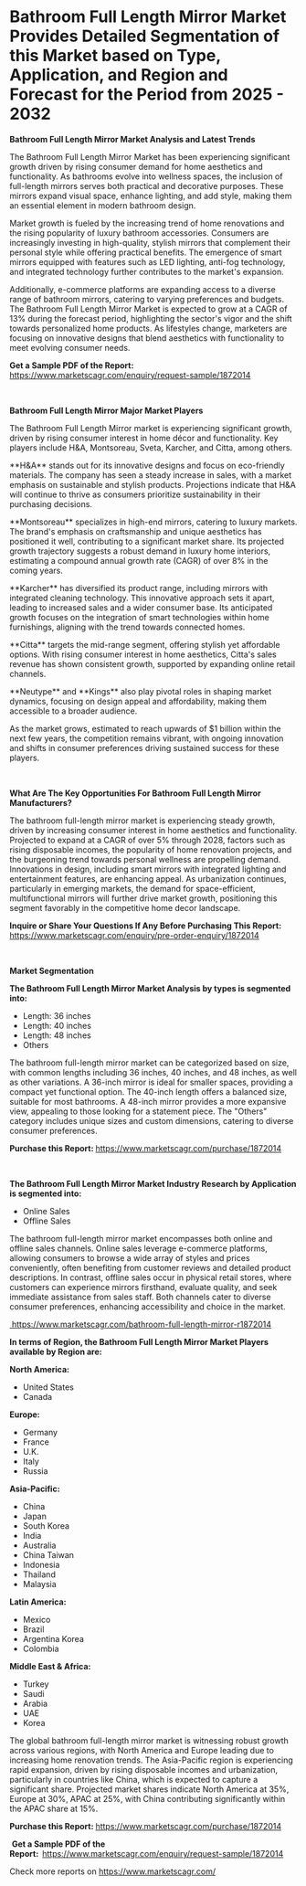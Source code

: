 <p><h1>Bathroom Full Length Mirror Market Provides Detailed Segmentation of this Market based on Type, Application, and Region and Forecast for the Period from 2025 - 2032</h1></p><p><strong>Bathroom Full Length Mirror Market Analysis and Latest Trends</strong></p>
<p><p>The Bathroom Full Length Mirror Market has been experiencing significant growth driven by rising consumer demand for home aesthetics and functionality. As bathrooms evolve into wellness spaces, the inclusion of full-length mirrors serves both practical and decorative purposes. These mirrors expand visual space, enhance lighting, and add style, making them an essential element in modern bathroom design.</p><p>Market growth is fueled by the increasing trend of home renovations and the rising popularity of luxury bathroom accessories. Consumers are increasingly investing in high-quality, stylish mirrors that complement their personal style while offering practical benefits. The emergence of smart mirrors equipped with features such as LED lighting, anti-fog technology, and integrated technology further contributes to the market's expansion.</p><p>Additionally, e-commerce platforms are expanding access to a diverse range of bathroom mirrors, catering to varying preferences and budgets. The Bathroom Full Length Mirror Market is expected to grow at a CAGR of 13% during the forecast period, highlighting the sector's vigor and the shift towards personalized home products. As lifestyles change, marketers are focusing on innovative designs that blend aesthetics with functionality to meet evolving consumer needs.</p></p>
<p><strong>Get a Sample PDF of the Report:&nbsp;</strong> <a href="https://www.marketscagr.com/enquiry/request-sample/1872014?utm_campaign=1166&utm_medium=2&utm_source=Github&utm_content=ia&utm_term=05022025&utm_id=bathroom-full-length-mirror">https://www.marketscagr.com/enquiry/request-sample/1872014</a></p>
<p>&nbsp;</p>
<p><strong>Bathroom Full Length Mirror Major Market Players</strong></p>
<p><p>The Bathroom Full Length Mirror market is experiencing significant growth, driven by rising consumer interest in home décor and functionality. Key players include H&A, Montsoreau, Sveta, Karcher, and Citta, among others. </p><p>**H&A** stands out for its innovative designs and focus on eco-friendly materials. The company has seen a steady increase in sales, with a market emphasis on sustainable and stylish products. Projections indicate that H&A will continue to thrive as consumers prioritize sustainability in their purchasing decisions.</p><p>**Montsoreau** specializes in high-end mirrors, catering to luxury markets. The brand's emphasis on craftsmanship and unique aesthetics has positioned it well, contributing to a significant market share. Its projected growth trajectory suggests a robust demand in luxury home interiors, estimating a compound annual growth rate (CAGR) of over 8% in the coming years.</p><p>**Karcher** has diversified its product range, including mirrors with integrated cleaning technology. This innovative approach sets it apart, leading to increased sales and a wider consumer base. Its anticipated growth focuses on the integration of smart technologies within home furnishings, aligning with the trend towards connected homes.</p><p>**Citta** targets the mid-range segment, offering stylish yet affordable options. With rising consumer interest in home aesthetics, Citta's sales revenue has shown consistent growth, supported by expanding online retail channels.</p><p>**Neutype** and **Kings** also play pivotal roles in shaping market dynamics, focusing on design appeal and affordability, making them accessible to a broader audience. </p><p>As the market grows, estimated to reach upwards of $1 billion within the next few years, the competition remains vibrant, with ongoing innovation and shifts in consumer preferences driving sustained success for these players.</p></p>
<p>&nbsp;</p>
<p><strong>What Are The Key Opportunities For Bathroom Full Length Mirror Manufacturers?</strong></p>
<p><p>The bathroom full-length mirror market is experiencing steady growth, driven by increasing consumer interest in home aesthetics and functionality. Projected to expand at a CAGR of over 5% through 2028, factors such as rising disposable incomes, the popularity of home renovation projects, and the burgeoning trend towards personal wellness are propelling demand. Innovations in design, including smart mirrors with integrated lighting and entertainment features, are enhancing appeal. As urbanization continues, particularly in emerging markets, the demand for space-efficient, multifunctional mirrors will further drive market growth, positioning this segment favorably in the competitive home decor landscape.</p></p>
<p><strong>Inquire or Share Your Questions If Any Before Purchasing This Report:</strong> <a href="https://www.marketscagr.com/enquiry/pre-order-enquiry/1872014?utm_campaign=1166&utm_medium=2&utm_source=Github&utm_content=ia&utm_term=05022025&utm_id=bathroom-full-length-mirror">https://www.marketscagr.com/enquiry/pre-order-enquiry/1872014</a></p>
<p>&nbsp;</p>
<p><strong>Market Segmentation</strong></p>
<p><strong>The Bathroom Full Length Mirror Market Analysis by types is segmented into:</strong></p>
<p><ul><li>Length: 36 inches</li><li>Length: 40 inches</li><li>Length: 48 inches</li><li>Others</li></ul></p>
<p><p>The bathroom full-length mirror market can be categorized based on size, with common lengths including 36 inches, 40 inches, and 48 inches, as well as other variations. A 36-inch mirror is ideal for smaller spaces, providing a compact yet functional option. The 40-inch length offers a balanced size, suitable for most bathrooms. A 48-inch mirror provides a more expansive view, appealing to those looking for a statement piece. The "Others" category includes unique sizes and custom dimensions, catering to diverse consumer preferences.</p></p>
<p><strong>Purchase this Report:&nbsp;</strong><a href="https://www.marketscagr.com/purchase/1872014?utm_campaign=1166&utm_medium=2&utm_source=Github&utm_content=ia&utm_term=05022025&utm_id=bathroom-full-length-mirror">https://www.marketscagr.com/purchase/1872014</a></p>
<p>&nbsp;</p>
<p><strong>The Bathroom Full Length Mirror Market Industry Research by Application is segmented into:</strong></p>
<p><ul><li>Online Sales</li><li>Offline Sales</li></ul></p>
<p><p>The bathroom full-length mirror market encompasses both online and offline sales channels. Online sales leverage e-commerce platforms, allowing consumers to browse a wide array of styles and prices conveniently, often benefiting from customer reviews and detailed product descriptions. In contrast, offline sales occur in physical retail stores, where customers can experience mirrors firsthand, evaluate quality, and seek immediate assistance from sales staff. Both channels cater to diverse consumer preferences, enhancing accessibility and choice in the market.</p></p>
<p><a href="https://www.marketscagr.com/bathroom-full-length-mirror-r1872014?utm_campaign=1166&utm_medium=2&utm_source=Github&utm_content=ia&utm_term=05022025&utm_id=bathroom-full-length-mirror">&nbsp;https://www.marketscagr.com/bathroom-full-length-mirror-r1872014</a></p>
<p><strong>In terms of Region, the Bathroom Full Length Mirror Market Players available by Region are:</strong></p>
<p>
    <p> <strong> North America: </strong>
        <ul>
            <li>United States</li>
            <li>Canada</li>
        </ul>
        </p> 
    <p> <strong> Europe: </strong>
        <ul>
            <li>Germany</li>
            <li>France</li>
            <li>U.K.</li>
            <li>Italy</li>
            <li>Russia</li>
        </ul>
        </p> 
    <p> <strong> Asia-Pacific: </strong>
        <ul>
            <li>China</li>
            <li>Japan</li>
            <li>South Korea</li>
            <li>India</li>
            <li>Australia</li>
            <li>China Taiwan</li>
            <li>Indonesia</li>
            <li>Thailand</li>
            <li>Malaysia</li>
        </ul>
        </p> 
    <p> <strong> Latin America: </strong>
        <ul>
            <li>Mexico</li>
            <li>Brazil</li>
            <li>Argentina Korea</li>
            <li>Colombia</li>
        </ul>
        </p> 
    <p> <strong> Middle East & Africa: </strong>
        <ul>
            <li>Turkey</li>
            <li>Saudi</li>
            <li>Arabia</li>
            <li>UAE</li>
            <li>Korea</li>
        </ul>
    </p>
    </p>
<p><p>The global bathroom full-length mirror market is witnessing robust growth across various regions, with North America and Europe leading due to increasing home renovation trends. The Asia-Pacific region is experiencing rapid expansion, driven by rising disposable incomes and urbanization, particularly in countries like China, which is expected to capture a significant share. Projected market shares indicate North America at 35%, Europe at 30%, APAC at 25%, with China contributing significantly within the APAC share at 15%.</p></p>
<p><strong>Purchase this Report: </strong><a href="https://www.marketscagr.com/purchase/1872014?utm_campaign=1166&utm_medium=2&utm_source=Github&utm_content=ia&utm_term=05022025&utm_id=bathroom-full-length-mirror">https://www.marketscagr.com/purchase/1872014</a></p>
<p>&nbsp;<strong>Get a Sample PDF of the Report:&nbsp;&nbsp;</strong><a href="https://www.marketscagr.com/enquiry/request-sample/1872014?utm_campaign=1166&utm_medium=2&utm_source=Github&utm_content=ia&utm_term=05022025&utm_id=bathroom-full-length-mirror">https://www.marketscagr.com/enquiry/request-sample/1872014</a></p>
<p><strong></strong></p>
<p>Check more reports on <a href="https://www.marketscagr.com/?utm_campaign=1166&utm_medium=2&utm_source=Github&utm_content=ia&utm_term=05022025&utm_id=bathroom-full-length-mirror">https://www.marketscagr.com/</a></p>